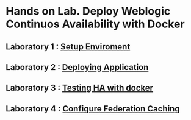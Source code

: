 # Hands on Lab. Deploy Weblogic Continuos Availability with Docker
## Laboratory 1 : [Setup Enviroment](https://github.com/renecloud/HOL-OOWBR/edit/master/lab1.md)
## Laboratory 2 : [Deploying Application](https://github.com/renecloud/HOL-OOWBR/edit/master/lab2.md) 
## Laboratory 3 : [Testing HA with docker](https://github.com/renecloud/HOL-OOWBR/edit/master/lab3.md)
## Laboratory 4 : [Configure Federation Caching](https://github.com/renecloud/HOL-OOWBR/edit/master/lab4.md)

